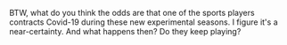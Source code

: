 BTW, what do you think the odds are that one of the sports players contracts Covid-19 during these new experimental seasons. I figure it's a near-certainty. And what happens then? Do they keep playing? 
